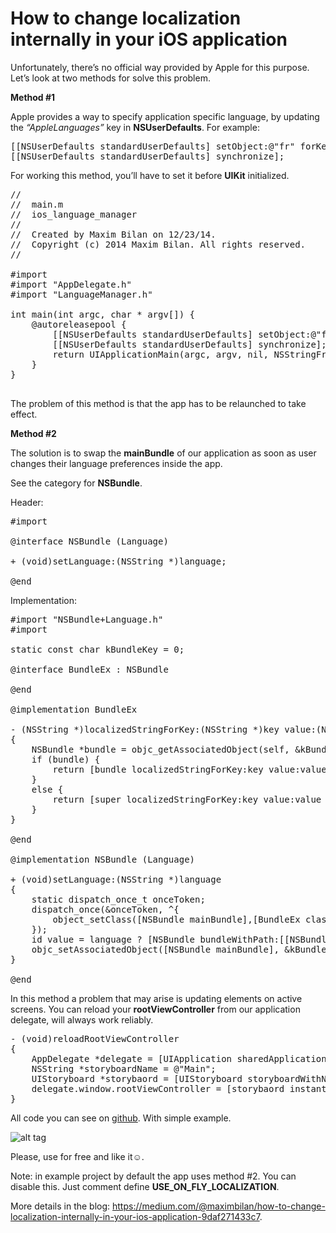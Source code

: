 How to change localization internally in your iOS application
============

Unfortunately, there’s no official way provided by Apple for this purpose. Let’s look at two methods for solve this problem.

<b>Method #1</b>

Apple provides a way to specify application specific language, by updating the <i>“AppleLanguages”</i> key in <b>NSUserDefaults</b>. For example:

<pre>
[[NSUserDefaults standardUserDefaults] setObject:@"fr" forKey:@"AppleLanguages"];
[[NSUserDefaults standardUserDefaults] synchronize];
</pre>

For working this method, you’ll have to set it before <b>UIKit</b> initialized.

<pre>
//
//  main.m
//  ios_language_manager
//
//  Created by Maxim Bilan on 12/23/14.
//  Copyright (c) 2014 Maxim Bilan. All rights reserved.
//

#import <UIKit/UIKit.h>
#import "AppDelegate.h"
#import "LanguageManager.h"

int main(int argc, char * argv[]) {
    @autoreleasepool {
        [[NSUserDefaults standardUserDefaults] setObject:@"fr" forKey:@"AppleLanguages"];
        [[NSUserDefaults standardUserDefaults] synchronize];
        return UIApplicationMain(argc, argv, nil, NSStringFromClass([AppDelegate class]));
    }
}

</pre>

The problem of this method is that the app has to be relaunched to take effect.

<b>Method #2</b>

The solution is to swap the <b>mainBundle</b> of our application as soon as user changes their language preferences inside the app.

See the category for <b>NSBundle</b>.

Header:

<pre>
#import <Foundation/Foundation.h>

@interface NSBundle (Language)

+ (void)setLanguage:(NSString *)language;

@end
</pre>

Implementation:

<pre>
#import "NSBundle+Language.h"
#import <objc/runtime.h>

static const char kBundleKey = 0;

@interface BundleEx : NSBundle

@end

@implementation BundleEx

- (NSString *)localizedStringForKey:(NSString *)key value:(NSString *)value table:(NSString *)tableName
{
    NSBundle *bundle = objc_getAssociatedObject(self, &kBundleKey);
    if (bundle) {
        return [bundle localizedStringForKey:key value:value table:tableName];
    }
    else {
        return [super localizedStringForKey:key value:value table:tableName];
    }
}

@end

@implementation NSBundle (Language)

+ (void)setLanguage:(NSString *)language
{
    static dispatch_once_t onceToken;
    dispatch_once(&onceToken, ^{
        object_setClass([NSBundle mainBundle],[BundleEx class]);
    });
    id value = language ? [NSBundle bundleWithPath:[[NSBundle mainBundle] pathForResource:language ofType:@"lproj"]] : nil;
    objc_setAssociatedObject([NSBundle mainBundle], &kBundleKey, value, OBJC_ASSOCIATION_RETAIN_NONATOMIC);
}

@end
</pre>

In this method a problem that may arise is updating elements on active screens. You can reload your <b>rootViewController</b> from our application delegate, will always work reliably.

<pre>
- (void)reloadRootViewController
{
    AppDelegate *delegate = [UIApplication sharedApplication].delegate;
    NSString *storyboardName = @"Main";
    UIStoryboard *storybaord = [UIStoryboard storyboardWithName:storyboardName bundle:nil];
    delegate.window.rootViewController = [storybaord instantiateInitialViewController];
}
</pre>

All code you can see on <a href="https://github.com/maximbilan/ios_language_manager">github</a>. With simple example.

![alt tag](https://raw.github.com/maximbilan/ios_language_manager/master/img/1.png)

Please, use for free and like it☺.

Note: in example project by default the app uses method #2. You can disable this. Just comment define <b>USE_ON_FLY_LOCALIZATION</b>.

More details in the blog: https://medium.com/@maximbilan/how-to-change-localization-internally-in-your-ios-application-9daf271433c7.
